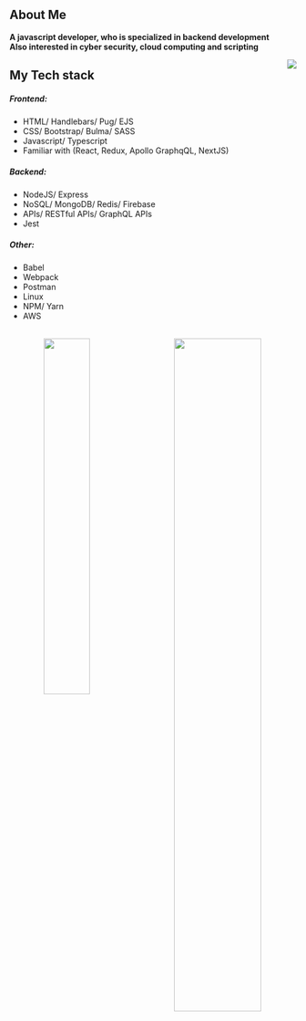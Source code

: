 ## About Me
**A javascript developer, who is specialized in backend development<br/> Also interested in cyber security, cloud computing and scripting**

<img align="right" src=https://i.pinimg.com/originals/2d/31/31/2d3131e5df7138931329c44e12485d5b.gif>

## My Tech stack
##### Frontend: 
- HTML/ Handlebars/ Pug/ EJS
- CSS/ Bootstrap/ Bulma/ SASS
- Javascript/ Typescript
- Familiar with (React, Redux, Apollo GraphqQL, NextJS)
##### Backend:
- NodeJS/ Express
- NoSQL/ MongoDB/ Redis/ Firebase
- APIs/ RESTful APIs/ GraphQL APIs
- Jest

##### Other:
- Babel
- Webpack
- Postman
- Linux
- NPM/ Yarn
- AWS

<br/>

<div align="center">
  <img align="left" width="40%" src="https://github-readme-stats-eight-theta.vercel.app/api/top-langs/?username=AhmedElgaidi&layout=compact&langs_count=6&theme=radical">

  <img align="right" width="55%" src="https://github-readme-stats-eight-theta.vercel.app/api?username=AhmedElgaidi&show_icons=true&theme=radical&include_all_commits=true&count_private=true&hide=issues"/>

  </div>
